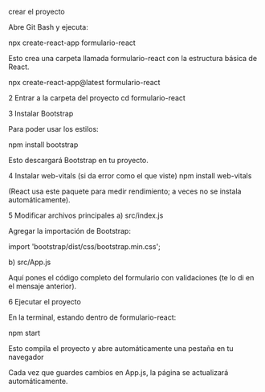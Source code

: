 crear el proyecto

Abre Git Bash  y ejecuta:

npx create-react-app formulario-react


Esto crea una carpeta llamada formulario-react con la estructura básica de React.


npx create-react-app@latest formulario-react

2️ Entrar a la carpeta del proyecto
cd formulario-react

3️ Instalar Bootstrap

Para poder usar los estilos:

npm install bootstrap


Esto descargará Bootstrap en tu proyecto.

4️ Instalar web-vitals (si da error como el que viste)
npm install web-vitals


(React usa este paquete para medir rendimiento; a veces no se instala automáticamente).

5️ Modificar archivos principales
a) src/index.js

Agregar la importación de Bootstrap:

import 'bootstrap/dist/css/bootstrap.min.css';



b) src/App.js

Aquí pones el código completo del formulario con validaciones (te lo di en el mensaje anterior).

6️ Ejecutar el proyecto

En la terminal, estando dentro de formulario-react:

npm start


Esto compila el proyecto y abre automáticamente una pestaña en tu navegador 

Cada vez que guardes cambios en App.js, la página se actualizará automáticamente.

